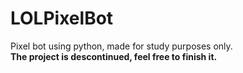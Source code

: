 # LOLPixelBot
Pixel bot using python, made for study purposes only.<br>
<b>The project is descontinued, feel free to finish it.</b>


